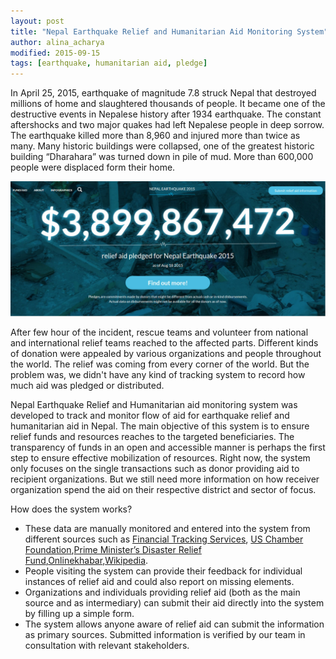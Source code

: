 ```yaml
---
layout: post
title: "Nepal Earthquake Relief and Humanitarian Aid Monitoring System"
author: alina_acharya
modified: 2015-09-15
tags: [earthquake, humanitarian aid, pledge]
---
```


In April 25, 2015, earthquake of magnitude 7.8 struck Nepal that destroyed millions of home and slaughtered thousands of people. It became one of the destructive events in Nepalese history after 1934 earthquake.  The constant aftershocks and two major quakes had left Nepalese people in deep sorrow. The earthquake killed more than 8,960 and injured more than twice as many. Many historic buildings were collapsed, one of the greatest historic building “Dharahara” was turned down in pile of mud. More than 600,000 people were displaced form their home. 


![Nepal Earthquake Relief and Humanitarian Aid Monitoring System](/images/earthquake-website-screenshot.jpg)

<!--more-->

After few hour of the incident, rescue teams and volunteer from national and international relief teams  reached to the affected parts. Different kinds of donation were appealed by various organizations and people throughout the world. The relief was coming from every corner of the world. But the problem was, we didn't have any kind of tracking system to record how much aid was pledged or distributed. 

Nepal Earthquake Relief and Humanitarian aid monitoring system was developed to track and monitor flow of aid for earthquake relief and humanitarian aid in Nepal. The main objective of this system is to ensure relief funds and resources reaches to the targeted beneficiaries. The transparency of funds in an open and accessible manner is perhaps the first step to ensure effective mobilization of resources. Right now, the system only focuses on the single transactions such as donor providing aid to recipient organizations. But we still need more information on how receiver organization spend the aid on their respective district and sector of focus.
 
How does the system works?

* These data are manually monitored and entered into the system from different sources such as [Financial Tracking Services](https://fts.unocha.org/pageloader.aspx?page=emerg-emergencyDetails&appealID=1100), [US Chamber Foundation](http://www.uschamberfoundation.org/corporate-citizenship-center/nepal-earthquake-corporate-aid-tracker),[Prime Minister’s Disaster Relief Fund](http://pmrelief.opmcm.gov.np/contributors.aspx),[Onlinekhabar](http://www.onlinekhabar.com/),[Wikipedia](https://en.wikipedia.org/wiki/April_2015_Nepal_earthquake).
* People visiting the system can provide their feedback for individual instances of relief aid and could also report on missing elements.
* Organizations and individuals providing relief aid (both as the main source and as intermediary) can submit their aid directly into the system by filling up a simple form. 
* The system allows anyone aware of relief aid can submit the information as primary sources. Submitted information is verified by our team in consultation with relevant stakeholders. 
